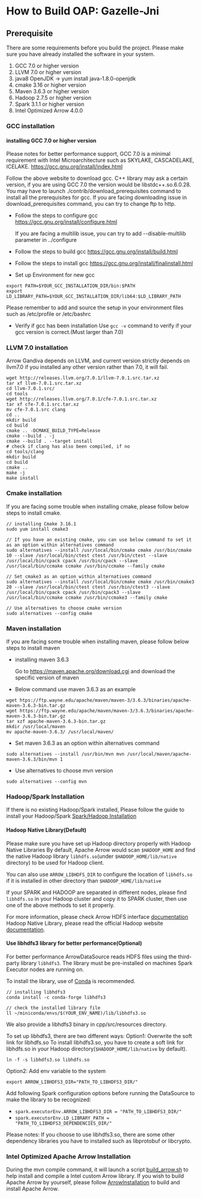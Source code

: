 # How to Build OAP: Gazelle-Jni

## Prerequisite

There are some requirements before you build the project.
Please make sure you have already installed the software in your system.

1. GCC 7.0 or higher version
2. LLVM 7.0 or higher version
3. java8 OpenJDK -> yum install java-1.8.0-openjdk
4. cmake 3.16 or higher version
5. Maven 3.6.3 or higher version
6. Hadoop 2.7.5 or higher version
7. Spark 3.1.1 or higher version
8. Intel Optimized Arrow 4.0.0

### GCC installation

#### installing GCC 7.0 or higher version

Please notes for better performance support, GCC 7.0 is a minimal requirement with Intel Microarchitecture such as SKYLAKE, CASCADELAKE, ICELAKE.
https://gcc.gnu.org/install/index.html

Follow the above website to download gcc.
C++ library may ask a certain version, if you are using GCC 7.0 the version would be libstdc++.so.6.0.28.
You may have to launch ./contrib/download_prerequisites command to install all the prerequisites for gcc.
If you are facing downloading issue in download_prerequisites command, you can try to change ftp to http.

- Follow the steps to configure gcc
https://gcc.gnu.org/install/configure.html

  If you are facing a multilib issue, you can try to add --disable-multilib parameter in ../configure

- Follow the steps to build gcc
https://gcc.gnu.org/install/build.html

- Follow the steps to install gcc
https://gcc.gnu.org/install/finalinstall.html

- Set up Environment for new gcc
```
export PATH=$YOUR_GCC_INSTALLATION_DIR/bin:$PATH
export LD_LIBRARY_PATH=$YOUR_GCC_INSTALLATION_DIR/lib64:$LD_LIBRARY_PATH
```
Please remember to add and source the setup in your environment files such as /etc/profile or /etc/bashrc

- Verify if gcc has been installation
Use `gcc -v` command to verify if your gcc version is correct.(Must larger than 7.0)

### LLVM 7.0 installation

Arrow Gandiva depends on LLVM, and current version strictly depends on llvm7.0 if you installed any other version rather than 7.0, it will fail.
``` shell
wget http://releases.llvm.org/7.0.1/llvm-7.0.1.src.tar.xz
tar xf llvm-7.0.1.src.tar.xz
cd llvm-7.0.1.src/
cd tools
wget http://releases.llvm.org/7.0.1/cfe-7.0.1.src.tar.xz
tar xf cfe-7.0.1.src.tar.xz
mv cfe-7.0.1.src clang
cd ..
mkdir build
cd build
cmake .. -DCMAKE_BUILD_TYPE=Release
cmake --build . -j
cmake --build . --target install
# check if clang has also been compiled, if no
cd tools/clang
mkdir build
cd build
cmake ..
make -j
make install
```


### Cmake installation
If you are facing some trouble when installing cmake, please follow below steps to install cmake.

```
// installing Cmake 3.16.1
sudo yum install cmake3

// If you have an existing cmake, you can use below command to set it as an option within alternatives command
sudo alternatives --install /usr/local/bin/cmake cmake /usr/bin/cmake 10 --slave /usr/local/bin/ctest ctest /usr/bin/ctest --slave /usr/local/bin/cpack cpack /usr/bin/cpack --slave /usr/local/bin/ccmake ccmake /usr/bin/ccmake --family cmake

// Set cmake3 as an option within alternatives command
sudo alternatives --install /usr/local/bin/cmake cmake /usr/bin/cmake3 20 --slave /usr/local/bin/ctest ctest /usr/bin/ctest3 --slave /usr/local/bin/cpack cpack /usr/bin/cpack3 --slave /usr/local/bin/ccmake ccmake /usr/bin/ccmake3 --family cmake

// Use alternatives to choose cmake version
sudo alternatives --config cmake
```

### Maven installation

If you are facing some trouble when installing maven, please follow below steps to install maven

- installing maven 3.6.3

  Go to https://maven.apache.org/download.cgi and download the specific version of maven

- Below command use maven 3.6.3 as an example
```
wget htps://ftp.wayne.edu/apache/maven/maven-3/3.6.3/binaries/apache-maven-3.6.3-bin.tar.gz
wget https://ftp.wayne.edu/apache/maven/maven-3/3.6.3/binaries/apache-maven-3.6.3-bin.tar.gz
tar xzf apache-maven-3.6.3-bin.tar.gz
mkdir /usr/local/maven
mv apache-maven-3.6.3/ /usr/local/maven/
```

- Set maven 3.6.3 as an option within alternatives command
```
sudo alternatives --install /usr/bin/mvn mvn /usr/local/maven/apache-maven-3.6.3/bin/mvn 1
```

- Use alternatives to choose mvn version

```
sudo alternatives --config mvn
```

### Hadoop/Spark Installation

If there is no existing Hadoop/Spark installed, Please follow the guide to install your Hadoop/Spark [Spark/Hadoop Installation](./SparkHadoopInstallation.md)

#### Hadoop Native Library(Default)

Please make sure you have set up Hadoop directory properly with Hadoop Native Libraries
By default, Apache Arrow would scan `$HADOOP_HOME` and find the native Hadoop library `libhdfs.so`(under `$HADOOP_HOME/lib/native` directory) to be used for Hadoop client.

You can also use `ARROW_LIBHDFS_DIR` to configure the location of `libhdfs.so` if it is installed in other directory than `$HADOOP_HOME/lib/native`

If your SPARK and HADOOP are separated in different nodes, please find `libhdfs.so` in your Hadoop cluster and copy it to SPARK cluster, then use one of the above methods to set it properly.

For more information, please check
Arrow HDFS interface [documentation](https://github.com/apache/arrow/blob/master/cpp/apidoc/HDFS.md)
Hadoop Native Library, please read the official Hadoop website [documentation](https://hadoop.apache.org/docs/current/hadoop-project-dist/hadoop-common/NativeLibraries.html).

#### Use libhdfs3 library for better performance(Optional)

For better performance ArrowDataSource reads HDFS files using the third-party library `libhdfs3`. The library must be pre-installed on machines Spark Executor nodes are running on.

To install the library, use of [Conda](https://docs.conda.io/en/latest/) is recommended.

```
// installing libhdfs3
conda install -c conda-forge libhdfs3

// check the installed library file
ll ~/miniconda/envs/$(YOUR_ENV_NAME)/lib/libhdfs3.so
```

We also provide a libhdfs3 binary in cpp/src/resources directory.

To set up libhdfs3, there are two different ways:
Option1: Overwrite the soft link for libhdfs.so
To install libhdfs3.so, you have to create a soft link for libhdfs.so in your Hadoop directory(`$HADOOP_HOME/lib/native` by default).

```
ln -f -s libhdfs3.so libhdfs.so
```

Option2:
Add env variable to the system
```
export ARROW_LIBHDFS3_DIR="PATH_TO_LIBHDFS3_DIR/"
```

Add following Spark configuration options before running the DataSource to make the library to be recognized:

* `spark.executorEnv.ARROW_LIBHDFS3_DIR = "PATH_TO_LIBHDFS3_DIR/"`
* `spark.executorEnv.LD_LIBRARY_PATH = "PATH_TO_LIBHDFS3_DEPENDENCIES_DIR/"`

Please notes: If you choose to use libhdfs3.so, there are some other dependency libraries you have to installed such as libprotobuf or libcrypto.


### Intel Optimized Apache Arrow Installation

During the mvn compile command, it will launch a script [build_arrow.sh](../tools/build_arrow.sh) to help install and compile a Intel custom Arrow library.
If you wish to build Apache Arrow by yourself, please follow [ArrowInstallation](./ArrowInstallation.md) to build and install Apache Arrow.

